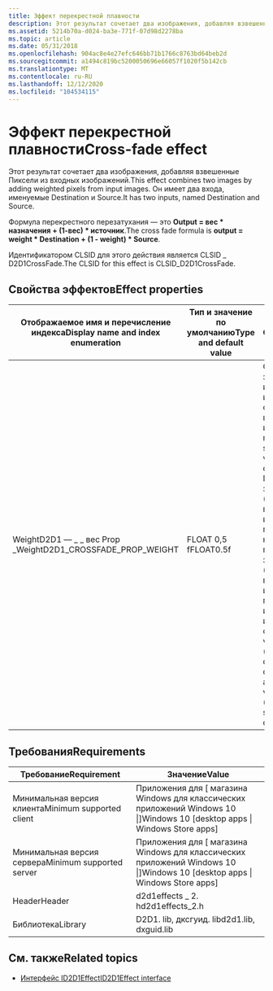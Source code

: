 ```yaml
---
title: Эффект перекрестной плавности
description: Этот результат сочетает два изображения, добавляя взвешенные Пиксели из входных изображений. Он имеет два входа, именуемые Destination и Source.
ms.assetid: 5214b70a-d024-ba3e-771f-07d98d2278ba
ms.topic: article
ms.date: 05/31/2018
ms.openlocfilehash: 904ac8e4e27efc646bb71b1766c8763bd64beb2d
ms.sourcegitcommit: a1494c819bc5200050696e66057f1020f5b142cb
ms.translationtype: MT
ms.contentlocale: ru-RU
ms.lasthandoff: 12/12/2020
ms.locfileid: "104534115"
---
```

# <a name="cross-fade-effect"></a><span data-ttu-id="694db-104">Эффект перекрестной плавности</span><span class="sxs-lookup"><span data-stu-id="694db-104">Cross-fade effect</span></span>

<span data-ttu-id="694db-105">Этот результат сочетает два изображения, добавляя взвешенные Пиксели из входных изображений.</span><span class="sxs-lookup"><span data-stu-id="694db-105">This effect combines two images by adding weighted pixels from input images.</span></span> <span data-ttu-id="694db-106">Он имеет два входа, именуемые Destination и Source.</span><span class="sxs-lookup"><span data-stu-id="694db-106">It has two inputs, named Destination and Source.</span></span>

<span data-ttu-id="694db-107">Формула перекрестного перезатухания — это **Output = вес \* назначения + (1-вес) \* источник**.</span><span class="sxs-lookup"><span data-stu-id="694db-107">The cross fade formula is **output = weight \* Destination + (1 - weight) \* Source**.</span></span>

<span data-ttu-id="694db-108">Идентификатором CLSID для этого действия является CLSID \_ D2D1CrossFade.</span><span class="sxs-lookup"><span data-stu-id="694db-108">The CLSID for this effect is CLSID\_D2D1CrossFade.</span></span>

## <a name="effect-properties"></a><span data-ttu-id="694db-109">Свойства эффектов</span><span class="sxs-lookup"><span data-stu-id="694db-109">Effect properties</span></span>

| <span data-ttu-id="694db-110">Отображаемое имя и перечисление индекса</span><span class="sxs-lookup"><span data-stu-id="694db-110">Display name and index enumeration</span></span>             | <span data-ttu-id="694db-111">Тип и значение по умолчанию</span><span class="sxs-lookup"><span data-stu-id="694db-111">Type and default value</span></span> | <span data-ttu-id="694db-112">Описание</span><span class="sxs-lookup"><span data-stu-id="694db-112">Description</span></span>                                                                                                                                                                                                                                                       |
|------------------------------------------------|------------------------|-------------------------------------------------------------------------------------------------------------------------------------------------------------------------------------------------------------------------------------------------------------------|
| <span data-ttu-id="694db-113">WeightD2D1 — \_ \_ вес Prop \_</span><span class="sxs-lookup"><span data-stu-id="694db-113">WeightD2D1\_CROSSFADE\_PROP\_WEIGHT</span></span><br/> | <span data-ttu-id="694db-114">FLOAT 0,5 f</span><span class="sxs-lookup"><span data-stu-id="694db-114">FLOAT0.5f</span></span><br/>   | <span data-ttu-id="694db-115">Степень подсистемы значений цветов исходного изображения относительно целевого изображения.</span><span class="sxs-lookup"><span data-stu-id="694db-115">How much to weigh the source image color values versus the destination image.</span></span> <span data-ttu-id="694db-116">Минимальное значение — 0,0 f (для определения выходных данных используется монопольный образ назначения), а максимальное значение — 1,0 f (для определения выходных данных используется монопольное использование исходного образа).</span><span class="sxs-lookup"><span data-stu-id="694db-116">The minimum value is 0.0f (exclusively use the destination image to determine the output) and the maximum value is 1.0f (exclusively use the source image to determine the output).</span></span> |



 

## <a name="requirements"></a><span data-ttu-id="694db-117">Требования</span><span class="sxs-lookup"><span data-stu-id="694db-117">Requirements</span></span>



| <span data-ttu-id="694db-118">Требование</span><span class="sxs-lookup"><span data-stu-id="694db-118">Requirement</span></span> | <span data-ttu-id="694db-119">Значение</span><span class="sxs-lookup"><span data-stu-id="694db-119">Value</span></span> |
|--------------------------|---------------------------------------------------|
| <span data-ttu-id="694db-120">Минимальная версия клиента</span><span class="sxs-lookup"><span data-stu-id="694db-120">Minimum supported client</span></span> | <span data-ttu-id="694db-121">Приложения для \[ магазина Windows для классических приложений Windows 10 \|\]</span><span class="sxs-lookup"><span data-stu-id="694db-121">Windows 10 \[desktop apps \| Windows Store apps\]</span></span> |
| <span data-ttu-id="694db-122">Минимальная версия сервера</span><span class="sxs-lookup"><span data-stu-id="694db-122">Minimum supported server</span></span> | <span data-ttu-id="694db-123">Приложения для \[ магазина Windows для классических приложений Windows 10 \|\]</span><span class="sxs-lookup"><span data-stu-id="694db-123">Windows 10 \[desktop apps \| Windows Store apps\]</span></span> |
| <span data-ttu-id="694db-124">Header</span><span class="sxs-lookup"><span data-stu-id="694db-124">Header</span></span>                   | <span data-ttu-id="694db-125">d2d1effects \_ 2. h</span><span class="sxs-lookup"><span data-stu-id="694db-125">d2d1effects\_2.h</span></span>                                  |
| <span data-ttu-id="694db-126">Библиотека</span><span class="sxs-lookup"><span data-stu-id="694db-126">Library</span></span>                  | <span data-ttu-id="694db-127">D2D1. lib, дксгуид. lib</span><span class="sxs-lookup"><span data-stu-id="694db-127">d2d1.lib, dxguid.lib</span></span>                              |

## <a name="related-topics"></a><span data-ttu-id="694db-128">См. также</span><span class="sxs-lookup"><span data-stu-id="694db-128">Related topics</span></span>

* [<span data-ttu-id="694db-129">Интерфейс ID2D1Effect</span><span class="sxs-lookup"><span data-stu-id="694db-129">ID2D1Effect interface</span></span>](/windows/desktop/api/d2d1_1/nn-d2d1_1-id2d1effect)
